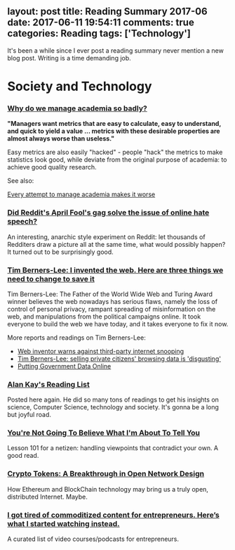layout: post
title: Reading Summary 2017-06
date: 2017-06-11 19:54:11
comments: true
categories: Reading
tags: ['Technology']
---


It's been a while since I ever post a reading summary never mention a new blog post. Writing is a time demanding job.

# Society and Technology

### [Why do we manage academia so badly?](https://svpow.com/2017/03/22/why-do-we-manage-academia-so-badly/)

__"Managers want metrics that are easy to calculate, easy to understand, and quick to yield a value ...
metrics with these desirable properties are almost always worse than useless."__

Easy metrics are also easily "hacked" - people "hack" the metrics to make statistics look good, while deviate from the original purpose of academia: to achieve good quality research.

See also:

[Every attempt to manage academia makes it worse](https://svpow.com/2017/03/17/every-attempt-to-manage-academia-makes-it-worse/)

### [Did Reddit's April Fool's gag solve the issue of online hate speech?](https://arstechnica.com/gaming/2017/04/in-memoriam-reddits-72-hour-live-graffiti-wall-as-a-social-experiment/)

An interesting, anarchic style experiment on Reddit: let thousands of Redditers draw a picture all at the same time, what would possibly happen? It turned out to be surprisingly good.

### [Tim Berners-Lee: I invented the web. Here are three things we need to change to save it](https://www.theguardian.com/technology/2017/mar/11/tim-berners-lee-web-inventor-save-internet)

Tim Berners-Lee: The Father of the World Wide Web and Turing Award winner believes the web nowadays has serious flaws, namely the loss of control of personal privacy, rampant spreading of misinformation on the web, and manipulations from the political campaigns online. It took everyone to build the web we have today, and it takes everyone to fix it now.

More reports and readings on Tim Berners\-Lee:

- [Web inventor warns against third-party internet snooping](https://www.theguardian.com/technology/2009/mar/11/berners-lee-internet-data)
- [Tim Berners-Lee: selling private citizens' browsing data is 'disgusting'](https://www.theguardian.com/technology/2017/apr/04/tim-berners-lee-online-privacy-interview-turing-award)
- [Putting Government Data Online](https://www.w3.org/DesignIssues/GovData.html)

<!--more-->

### [Alan Kay's Reading List](http://shelfjoy.com/shelfjoy/alan-kay-from-viewpoints-research-institute-recommends-his-reading-list-for-beginners)

Posted here again. He did so many tons of readings to get his insights on science, Computer Science, technology and society. It's gonna be a long but joyful road.

### [You're Not Going To Believe What I'm About To Tell You](http://theoatmeal.com/comics/believe)

Lesson 101 for a netizen: handling viewpoints that contradict your own. A good read.

### [Crypto Tokens: A Breakthrough in Open Network Design](https://medium.com/@cdixon/crypto-tokens-a-breakthrough-in-open-network-design-e600975be2ef)

How Ethereum and BlockChain technology may bring us a truly open, distributed Internet. Maybe.


### [I got tired of commoditized content for entrepreneurs. Here’s what I started watching instead.](https://blog.yalabot.com/i-got-sick-of-commoditized-content-for-entrepreneurs-heres-what-i-started-watching-instead-cdf9a5b28652)

A curated list of video courses/podcasts for entrepreneurs.
